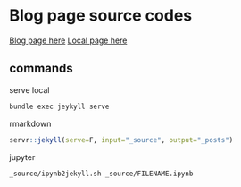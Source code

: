 # Blog page source codes

[Blog page here](https://canid-56.github.io/blog/)
[Local page here](http://127.0.0.1:4000/blog/)

## commands

serve local

```bash
bundle exec jeykyll serve
```

rmarkdown

```r
servr::jekyll(serve=F, input="_source", output="_posts")
```

jupyter

```bash
_source/ipynb2jekyll.sh _source/FILENAME.ipynb
```